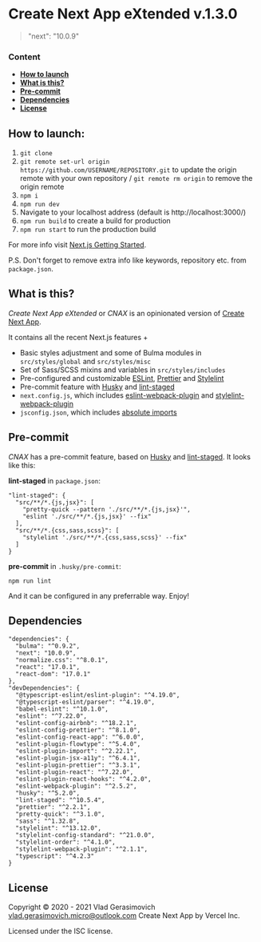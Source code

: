 # Create Next App eXtended v.1.3.0

> "next": "10.0.9"

### Content

- **[How to launch](#how-to-launch)**
- **[What is this?](#what-is-this)**
- **[Pre-commit](#pre-commit)**
- **[Dependencies](#dependencies)**
- **[License](#license)**

## How to launch:

1. `git clone`
2. `git remote set-url origin https://github.com/USERNAME/REPOSITORY.git` to update the origin remote with your own repository / `git remote rm origin` to remove the origin remote
3. `npm i`
4. `npm run dev`
5. Navigate to your localhost address
   (default is http://localhost:3000/)
6. `npm run build` to create a build for production
7. `npm run start` to run the production build

For more info visit [Next.js Getting Started](https://nextjs.org/docs/getting-started).

P.S. Don't forget to remove extra info like keywords, repository etc. from `package.json`.

## What is this?

_Create Next App eXtended_ or _CNAX_ is an opinionated version of [Create Next App](https://nextjs.org/docs/getting-started#setup).

It contains all the recent Next.js features +

- Basic styles adjustment and some of Bulma modules in `src/styles/global` and `src/styles/misc`
- Set of Sass/SCSS mixins and variables in `src/styles/includes`
- Pre-configured and customizable [ESLint](https://eslint.org/), [Prettier](https://prettier.io/) and [Stylelint](https://stylelint.io/)
- Pre-commit feature with [Husky](https://github.com/typicode/husky) and [lint-staged](https://github.com/okonet/lint-staged)
- `next.config.js`, which includes [eslint-webpack-plugin](https://github.com/webpack-contrib/eslint-webpack-plugin) and [stylelint-webpack-plugin](https://github.com/webpack-contrib/stylelint-webpack-plugin)
- `jsconfig.json`, which includes [absolute imports](https://nextjs.org/docs/advanced-features/module-path-aliases)

## Pre-commit

_CNAX_ has a pre-commit feature, based on [Husky](https://github.com/typicode/husky) and [lint-staged](https://github.com/okonet/lint-staged). It looks like this:

**lint-staged** in `package.json`:

```
"lint-staged": {
  "src/**/*.{js,jsx}": [
    "pretty-quick --pattern './src/**/*.{js,jsx}'",
    "eslint './src/**/*.{js,jsx}' --fix"
  ],
  "src/**/*.{css,sass,scss}": [
    "stylelint './src/**/*.{css,sass,scss}' --fix"
  ]
}
```

**pre-commit** in `.husky/pre-commit`:

```
npm run lint
```

And it can be configured in any preferrable way. Enjoy!

## Dependencies

```
"dependencies": {
  "bulma": "^0.9.2",
  "next": "10.0.9",
  "normalize.css": "^8.0.1",
  "react": "17.0.1",
  "react-dom": "17.0.1"
},
"devDependencies": {
  "@typescript-eslint/eslint-plugin": "^4.19.0",
  "@typescript-eslint/parser": "^4.19.0",
  "babel-eslint": "^10.1.0",
  "eslint": "^7.22.0",
  "eslint-config-airbnb": "^18.2.1",
  "eslint-config-prettier": "^8.1.0",
  "eslint-config-react-app": "^6.0.0",
  "eslint-plugin-flowtype": "^5.4.0",
  "eslint-plugin-import": "^2.22.1",
  "eslint-plugin-jsx-a11y": "^6.4.1",
  "eslint-plugin-prettier": "^3.3.1",
  "eslint-plugin-react": "^7.22.0",
  "eslint-plugin-react-hooks": "^4.2.0",
  "eslint-webpack-plugin": "^2.5.2",
  "husky": "^5.2.0",
  "lint-staged": "^10.5.4",
  "prettier": "^2.2.1",
  "pretty-quick": "^3.1.0",
  "sass": "^1.32.8",
  "stylelint": "^13.12.0",
  "stylelint-config-standard": "^21.0.0",
  "stylelint-order": "^4.1.0",
  "stylelint-webpack-plugin": "^2.1.1",
  "typescript": "^4.2.3"
}
```

## License

Copyright © 2020 - 2021 Vlad Gerasimovich <vlad.gerasimovich.micro@outlook.com> Create Next App by Vercel Inc.

Licensed under the ISC license.
